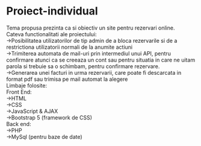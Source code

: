 # Proiect-individual
Tema propusa prezinta ca si obiectiv un site pentru rezervari online.<br>
Cateva functionalitati ale proiectului: <br>
->Posibilitatea utilizatorilor de tip admin de a bloca rezervarile si de a restrictiona utilizatorii normali de la anumite actiuni<br>
->Trimiterea automata de mail-uri prin intermediul unui API, pentru confirmare atunci ca se creeaza un cont sau pentru situatia in care ne uitam parola si trebuie sa o schimbam, pentru confirmare rezervare.<br>
->Generarea unei facturi in urma rezervarii, care poate fi descarcata in format pdf sau trimisa pe mail automat la alegere<br>
Limbaje folosite:<br>
Front End:<br>
->HTML<br>
->CSS<br>
->JavaScript & AJAX<br>
->Bootstrap 5 (framework de CSS)<br>
Back end:<br>
->PHP<br>
->MySql (pentru baze de date)<br>
